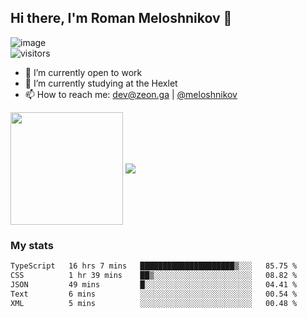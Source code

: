## Hi there, I'm Roman Meloshnikov 👋

![image](https://www.codewars.com/users/meloshnikov/badges/small?theme=light)<br>
![visitors](https://visitor-badge.glitch.me/badge?page_id=aldangold)

<!--
Here are some ideas to get you started:

- 🧰 I’m currently open to work
- 👯 I’m looking to collaborate on ...
- 🤔 I’m looking for help with ...
- 💬 Ask me about ...
- 📫 How to reach me: meloshnikov
- 😄 Pronouns: ...
- ⚡ Fun fact: ...
-->

- 🧰 I’m currently open to work
- 🌱 I’m currently studying at the Hexlet
- 📫 How to reach me: dev@zeon.ga | [@meloshnikov](https://telegram.me/meloshnikov)

<span>
<a>
<img align="center" height="180em" src="https://github-readme-stats.vercel.app/api?username=meloshnikov&show_icons=true&hide_border=true&&count_private=true&include_all_commits=true" />
</a>
<a>
<img align="center" src="https://github-readme-stats.vercel.app/api/top-langs/?username=meloshnikov&layout=compact&hide_border=true" />
</a>
</span>


### My stats
<!--START_SECTION:waka-->

```txt
TypeScript   16 hrs 7 mins   █████████████████████▒░░░   85.75 %
CSS          1 hr 39 mins    ██▒░░░░░░░░░░░░░░░░░░░░░░   08.82 %
JSON         49 mins         █░░░░░░░░░░░░░░░░░░░░░░░░   04.41 %
Text         6 mins          ░░░░░░░░░░░░░░░░░░░░░░░░░   00.54 %
XML          5 mins          ░░░░░░░░░░░░░░░░░░░░░░░░░   00.48 %
```

<!--END_SECTION:waka-->

